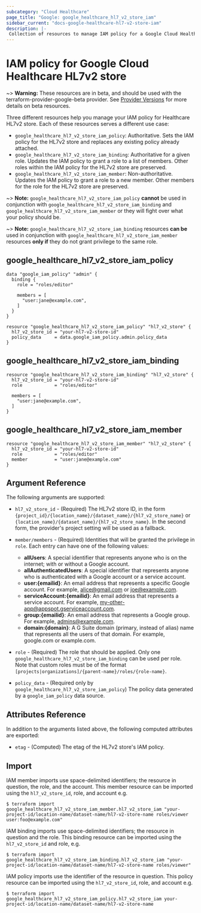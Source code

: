 ```yaml
---
subcategory: "Cloud Healthcare"
page_title: "Google: google_healthcare_hl7_v2_store_iam"
sidebar_current: "docs-google-healthcare-hl7-v2-store-iam"
description: |-
 Collection of resources to manage IAM policy for a Google Cloud Healthcare HL7v2 store.
---
```


# IAM policy for Google Cloud Healthcare HL7v2 store

~> **Warning:** These resources are in beta, and should be used with the terraform-provider-google-beta provider.
See [Provider Versions](https://terraform.io/docs/providers/google/guides/provider_versions.html) for more details on beta resources.

Three different resources help you manage your IAM policy for Healthcare HL7v2 store. Each of these resources serves a different use case:

* `google_healthcare_hl7_v2_store_iam_policy`: Authoritative. Sets the IAM policy for the HL7v2 store and replaces any existing policy already attached.
* `google_healthcare_hl7_v2_store_iam_binding`: Authoritative for a given role. Updates the IAM policy to grant a role to a list of members. Other roles within the IAM policy for the HL7v2 store are preserved.
* `google_healthcare_hl7_v2_store_iam_member`: Non-authoritative. Updates the IAM policy to grant a role to a new member. Other members for the role for the HL7v2 store are preserved.

~> **Note:** `google_healthcare_hl7_v2_store_iam_policy` **cannot** be used in conjunction with `google_healthcare_hl7_v2_store_iam_binding` and `google_healthcare_hl7_v2_store_iam_member` or they will fight over what your policy should be.

~> **Note:** `google_healthcare_hl7_v2_store_iam_binding` resources **can be** used in conjunction with `google_healthcare_hl7_v2_store_iam_member` resources **only if** they do not grant privilege to the same role.

## google\_healthcare\_hl7\_v2\_store\_iam\_policy

```hcl
data "google_iam_policy" "admin" {
  binding {
    role = "roles/editor"

    members = [
      "user:jane@example.com",
    ]
  }
}

resource "google_healthcare_hl7_v2_store_iam_policy" "hl7_v2_store" {
  hl7_v2_store_id = "your-hl7-v2-store-id"
  policy_data     = data.google_iam_policy.admin.policy_data
}
```

## google\_healthcare\_hl7\_v2\_store\_iam\_binding

```hcl
resource "google_healthcare_hl7_v2_store_iam_binding" "hl7_v2_store" {
  hl7_v2_store_id = "your-hl7-v2-store-id"
  role            = "roles/editor"

  members = [
    "user:jane@example.com",
  ]
}

```

## google\_healthcare\_hl7\_v2\_store\_iam\_member

```hcl
resource "google_healthcare_hl7_v2_store_iam_member" "hl7_v2_store" {
  hl7_v2_store_id = "your-hl7-v2-store-id"
  role            = "roles/editor"
  member          = "user:jane@example.com"
}
```

## Argument Reference

The following arguments are supported:

* `hl7_v2_store_id` - (Required) The HL7v2 store ID, in the form
    `{project_id}/{location_name}/{dataset_name}/{hl7_v2_store_name}` or
    `{location_name}/{dataset_name}/{hl7_v2_store_name}`. In the second form, the provider's
    project setting will be used as a fallback.

* `member/members` - (Required) Identities that will be granted the privilege in `role`.
  Each entry can have one of the following values:
  * **allUsers**: A special identifier that represents anyone who is on the internet; with or without a Google account.
  * **allAuthenticatedUsers**: A special identifier that represents anyone who is authenticated with a Google account or a service account.
  * **user:{emailid}**: An email address that represents a specific Google account. For example, alice@gmail.com or joe@example.com.
  * **serviceAccount:{emailid}**: An email address that represents a service account. For example, my-other-app@appspot.gserviceaccount.com.
  * **group:{emailid}**: An email address that represents a Google group. For example, admins@example.com.
  * **domain:{domain}**: A G Suite domain (primary, instead of alias) name that represents all the users of that domain. For example, google.com or example.com.

* `role` - (Required) The role that should be applied. Only one
    `google_healthcare_hl7_v2_store_iam_binding` can be used per role. Note that custom roles must be of the format
    `[projects|organizations]/{parent-name}/roles/{role-name}`.

* `policy_data` - (Required only by `google_healthcare_hl7_v2_store_iam_policy`) The policy data generated by
  a `google_iam_policy` data source.

## Attributes Reference

In addition to the arguments listed above, the following computed attributes are
exported:

* `etag` - (Computed) The etag of the HL7v2 store's IAM policy.

## Import

IAM member imports use space-delimited identifiers; the resource in question, the role, and the account.  This member resource can be imported using the `hl7_v2_store_id`, role, and account e.g.

```
$ terraform import google_healthcare_hl7_v2_store_iam_member.hl7_v2_store_iam "your-project-id/location-name/dataset-name/hl7-v2-store-name roles/viewer user:foo@example.com"
```

IAM binding imports use space-delimited identifiers; the resource in question and the role.  This binding resource can be imported using the `hl7_v2_store_id` and role, e.g.

```
$ terraform import google_healthcare_hl7_v2_store_iam_binding.hl7_v2_store_iam "your-project-id/location-name/dataset-name/hl7-v2-store-name roles/viewer"
```

IAM policy imports use the identifier of the resource in question.  This policy resource can be imported using the `hl7_v2_store_id`, role, and account e.g.

```
$ terraform import google_healthcare_hl7_v2_store_iam_policy.hl7_v2_store_iam your-project-id/location-name/dataset-name/hl7-v2-store-name
```
